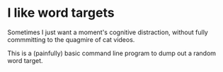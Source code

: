 # I like word targets

Sometimes I just want a moment's cognitive distraction, without fully commmitting to the quagmire of cat videos.

This is a (painfully) basic command line program to dump out a random word target.

